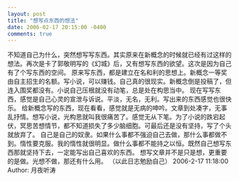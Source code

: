 ```yaml
---
layout: post
title: "想写点东西的想法"
date: 2006-02-17 20:15:00 -0400
comments: true
---
```

不知道自己为什么，突然想写写东西。其实原来在新概念的时候就已经有过这样的想法。再次是卡了郭敬明写的《幻城》后，又有想写东西的欲望。这次是因为自己有了个写东西的空间。
原来写东西，都是建立在名和利的思想上。新概念一等奖由自主招生的名额。写小说，可以赚钱。自己真的很现实。新概念倒是投稿了，但连入围奖都没有。小说自己压根就没有动笔，总是处在构思当中。
现在写写东西，感觉是自己心灵的宣泄与诉说。平淡，无名，无利。写出来的东西感觉也很快乐。
给新概念写的东西，现在看看，感觉就是无病的呻吟。文章到处凑字，无事乱抒情。想写小说，光构思就叫我很痛苦了。感觉无从下笔。为了小说的跌宕起伏，冥思苦想情节，都不知道损失了多少脑细胞。可最后还是没有坚持，写了个头就放弃了。
自己是自己的奴隶。如果什么事都不强迫自己去做，那什么事都做不到。惰性要克服。我的惰性就很明显。做什么事都不能持之以恒。既然自己想写东西那就坚持下去，一定能写出自己喜欢的东西。
想写文章并不是只是想，更重要的是做。光想不做，那还有什么用。
（以此日志勉励自己）
2006-2-17 11:18:00 Author: 月夜听涛
